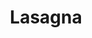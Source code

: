 ---
title: Lasagna
image: {
    src: ./src/assets/food3.jpg,
    alt: a,
}
cuisine: Thai
time: 30 mins
difficulty: 5
description: Lasagna is a type of pasta, possibly one of the oldest types, made of very wide, flat sheets.
Ingredients: List ingredients here
Instructions: List cooking instructions here
---